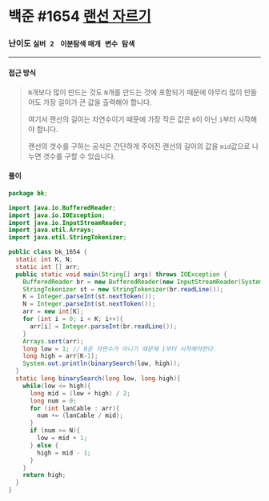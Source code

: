 # 백준 #1654 [랜선 자르기](https://www.acmicpc.net/problem/1654)

### 난이도 `실버 2 ` `이분탐색` `매개 변수 탐색`

---

#### 접근 방식

> `N`개보다 많이 만드는 것도 `N`개를 만드는 것에 포함되기 때문에 아무리 많이 만들어도 가장 길이가 큰 값을 출력해야 합니다.
>
> 여기서 랜선의 길이는 자연수이기 때문에 가장 작은 값은 `0`이 아닌 `1`부터 시작해야 합니다.
>
> 랜선의 갯수를 구하는 공식은 간단하게 주어진 랜선의 길이의 값을 `mid`값으로 나누면 갯수를 구할 수 있습니다.

#### 풀이

```java
package bk;

import java.io.BufferedReader;
import java.io.IOException;
import java.io.InputStreamReader;
import java.util.Arrays;
import java.util.StringTokenizer;

public class bk_1654 {
  static int K, N;
  static int [] arr;
  public static void main(String[] args) throws IOException {
    BufferedReader br = new BufferedReader(new InputStreamReader(System.in));
    StringTokenizer st = new StringTokenizer(br.readLine());
    K = Integer.parseInt(st.nextToken());
    N = Integer.parseInt(st.nextToken());
    arr = new int[K];
    for (int i = 0; i < K; i++){
      arr[i] = Integer.parseInt(br.readLine());
    }
    Arrays.sort(arr);
    long low = 1; // 0은 자연수가 아니기 때문에 1부터 시작해야한다.
    long high = arr[K-1];
    System.out.println(binarySearch(low, high));
  }
  static long binarySearch(long low, long high){
    while(low <= high){
      long mid = (low + high) / 2;
      long num = 0; 
      for (int lanCable : arr){
        num += (lanCable / mid);
      }
      if (num >= N){
        low = mid + 1;
      } else {
        high = mid - 1;
      }
    }
    return high;
  }
}
```

